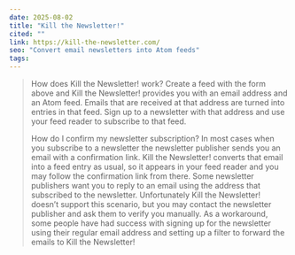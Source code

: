 ```yaml
---
date: 2025-08-02
title: "Kill the Newsletter!"
cited: ""
link: https://kill-the-newsletter.com/
seo: "Convert email newsletters into Atom feeds"
tags: 
---
```


> How does Kill the Newsletter! work?
> Create a feed with the form above and Kill the Newsletter! provides you with an email address and an Atom feed. Emails that are received at that address are turned into entries in that feed. Sign up to a newsletter with that address and use your feed reader to subscribe to that feed.
> 
> How do I confirm my newsletter subscription?
> In most cases when you subscribe to a newsletter the newsletter publisher sends you an email with a confirmation link. Kill the Newsletter! converts that email into a feed entry as usual, so it appears in your feed reader and you may follow the confirmation link from there. Some newsletter publishers want you to reply to an email using the address that subscribed to the newsletter. Unfortunately Kill the Newsletter! doesn’t support this scenario, but you may contact the newsletter publisher and ask them to verify you manually. As a workaround, some people have had success with signing up for the newsletter using their regular email address and setting up a filter to forward the emails to Kill the Newsletter!
